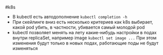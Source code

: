 #k8s

- В kubectl есть автодополнение
	`kubectl completion -h`
- При скейлинге вниз есть несколько критериев как k8s выбирает, какой pod убить, в частности, убивается самый молодой pod
- kubectl позволяет менять на лету какие-нибудь настройки в подах внутри replicaSet, например image
	`kubectl set image ...`
	При этом изменения будут только в новых подах, работающие поды не будут изменяться
